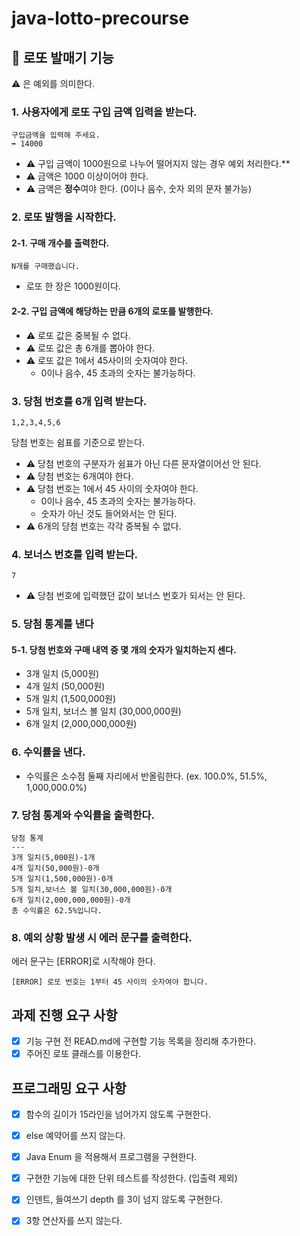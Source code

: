 # java-lotto-precourse

## 🎱 로또 발매기 기능

⚠️ 은 예외를 의미한다.

### 1. 사용자에게 로또 구입 금액 입력을 받는다.

```text
구입금액을 입력해 주세요.
➡️ 14000
```

- ⚠️ 구입 금액이 1000원으로 나누어 떨어지지 않는 경우 예외 처리한다.**
- ⚠️ 금액은 1000 이상이어야 한다.
- ⚠️ 금액은 **정수**여야 한다. (0이나 음수, 숫자 외의 문자 불가능)

### 2. 로또 발행을 시작한다.

#### 2-1. 구매 개수를 출력한다.

```text
N개를 구매했습니다.
```

- 로또 한 장은 1000원이다.

#### 2-2. 구입 금액에 해당하는 만큼 6개의 로또를 발행한다.

- ⚠️ 로또 값은 중복될 수 없다.
- ⚠️ 로또 값은 총 6개를 뽑아야 한다.
- ⚠️ 로또 값은 1에서 45사이의 숫자여야 한다.
    - 0이나 음수, 45 초과의 숫자는 불가능하다.

### 3. 당첨 번호를 6개 입력 받는다.

```text
1,2,3,4,5,6
 ```

당첨 번호는 쉼표를 기준으로 받는다.

- ⚠️ 당첨 번호의 구분자가 쉼표가 아닌 다른 문자열이어선 안 된다.
- ⚠️ 당첨 번호는 6개여야 한다.
- ⚠️ 당첨 번호는 1에서 45 사이의 숫자여야 한다.
    - 0이나 음수, 45 초과의 숫자는 불가능하다.
    - 숫자가 아닌 것도 들어와서는 안 된다.
- ⚠️ 6개의 당첨 번호는 각각 중복될 수 없다.

### 4. 보너스 번호를 입력 받는다.

```text
7
```

- ⚠️ 당첨 번호에 입력했던 값이 보너스 번호가 되서는 안 된다.

### 5. 당첨 통계를 낸다

#### 5-1. 당첨 번호와 구매 내역 중 몇 개의 숫자가 일치하는지 센다.

- 3개 일치 (5,000원)
- 4개 일치 (50,000원)
- 5개 일치 (1,500,000원)
- 5개 일치, 보너스 볼 일치 (30,000,000원)
- 6개 일치 (2,000,000,000원)

### 6. 수익률을 낸다.

- 수익률은 소수점 둘째 자리에서 반올림한다. (ex. 100.0%, 51.5%, 1,000,000.0%)

### 7. 당첨 통계와 수익률을 출력한다.

````text
당첨 통계
---
3개 일치(5,000원)-1개
4개 일치(50,000원)-0개
5개 일치(1,500,000원)-0개
5개 일치,보너스 볼 일치(30,000,000원)-0개
6개 일치(2,000,000,000원)-0개
총 수익률은 62.5%입니다.
````

### 8. 예외 상황 발생 시 에러 문구를 출력한다.

에러 문구는 [ERROR]로 시작해야 한다.

```text
[ERROR] 로또 번호는 1부터 45 사이의 숫자여야 합니다.
```

## 과제 진행 요구 사항

- [x] 기능 구현 전 READ.md에 구현할 기능 목록을 정리해 추가한다.
- [x] 주어진 로또 클래스를 이용한다.

## 프로그래밍 요구 사항

- [x] 함수의 길이가 15라인을 넘어가지 않도록 구현한다.
- [x] else 예약어를 쓰지 않는다.
- [x] Java Enum 을 적용해서 프로그램을 구현한다.
- [x] 구현한 기능에 대한 단위 테스트를 작성한다. (입출력 제외)
- [x] 인덴트, 들여쓰기 depth 를 3이 넘지 않도록 구현한다.
- [x] 3항 연산자를 쓰지 않는다.

